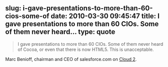 slug: i-gave-presentations-to-more-than-60-cios-some-of
date: 2010-03-30 09:45:47
title: I gave presentations to more than 60 CIOs. Some of them never heard...
type: quote
---

> I gave presentations to more than 60 CIOs. Some of them never heard of Cocoa, or even that there is now HTML5. This is unacceptable.

Marc Benioff, chairman and CEO of salesforce.com on [Cloud 2](http://techcrunch.com/2010/03/29/ipad-cloud-2/).
